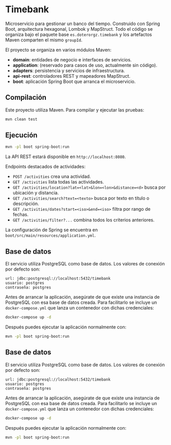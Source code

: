 # Timebank

Microservicio para gestionar un banco del tiempo. Construido con Spring Boot, arquitectura hexagonal, Lombok y MapStruct. Todo el código se organiza bajo el paquete base `es.doterorgz.timebank` y los artefactos Maven comparten el mismo `groupId`.

El proyecto se organiza en varios módulos Maven:

- **domain**: entidades de negocio e interfaces de servicios.
- **application**: (reservado para casos de uso, actualmente sin código).
- **adapters**: persistencia y servicios de infraestructura.
- **api-rest**: controladores REST y mapeadores MapStruct.
- **boot**: aplicación Spring Boot que arranca el microservicio.

## Compilación

Este proyecto utiliza Maven. Para compilar y ejecutar las pruebas:

```bash
mvn clean test
```

## Ejecución

```bash
mvn -pl boot spring-boot:run
```

La API REST estará disponible en `http://localhost:8080`.

Endpoints destacados de actividades:

- `POST /activities` crea una actividad.
- `GET /activities` lista todas las actividades.
- `GET /activities/location?lat=<lat>&lon=<lon>&distance=<d>` busca por ubicación y distancia.
- `GET /activities/search?text=<texto>` busca por texto en título o descripción.
- `GET /activities/dates?start=<iso>&end=<iso>` filtra por rango de fechas.
- `GET /activities/filter?...` combina todos los criterios anteriores.

La configuración de Spring se encuentra en `boot/src/main/resources/application.yml`.

## Base de datos

El servicio utiliza PostgreSQL como base de datos. Los valores de conexión por defecto son:

```
url: jdbc:postgresql://localhost:5432/timebank
usuario: postgres
contraseña: postgres
```

Antes de arrancar la aplicación, asegúrate de que existe una instancia de PostgreSQL con esa base de datos creada. Para facilitarlo se incluye un `docker-compose.yml` que lanza un contenedor con dichas credenciales:

```bash
docker-compose up -d
```

Después puedes ejecutar la aplicación normalmente con:

```bash
mvn -pl boot spring-boot:run
```

## Base de datos

El servicio utiliza PostgreSQL como base de datos. Los valores de conexión por defecto son:

```
url: jdbc:postgresql://localhost:5432/timebank
usuario: postgres
contraseña: postgres
```

Antes de arrancar la aplicación, asegúrate de que existe una instancia de PostgreSQL con esa base de datos creada. Para facilitarlo se incluye un `docker-compose.yml` que lanza un contenedor con dichas credenciales:

```bash
docker-compose up -d
```

Después puedes ejecutar la aplicación normalmente con:

```bash
mvn -pl boot spring-boot:run
```

